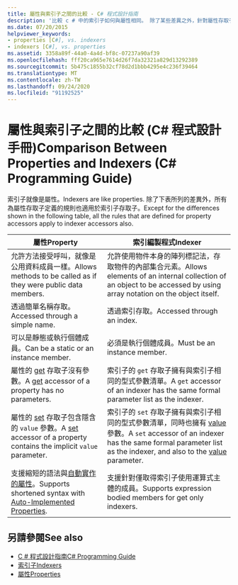 ```yaml
---
title: 屬性與索引子之間的比較 - C# 程式設計指南
description: '比較 c # 中的索引子如何與屬性相同。 除了某些差異之外，針對屬性存取子所定義的規則也會套用至索引子存取子。'
ms.date: 07/20/2015
helpviewer_keywords:
- properties [C#], vs. indexers
- indexers [C#], vs. properties
ms.assetid: 3358a89f-44a0-4a4d-bf8c-07237a90af39
ms.openlocfilehash: fff20ca965e7614d26f7da32321a829d13292389
ms.sourcegitcommit: 5b475c1855b32cf78d2d1bbb4295e4c236f39464
ms.translationtype: MT
ms.contentlocale: zh-TW
ms.lasthandoff: 09/24/2020
ms.locfileid: "91192525"
---
```

# <a name="comparison-between-properties-and-indexers-c-programming-guide"></a><span data-ttu-id="48725-104">屬性與索引子之間的比較 (C# 程式設計手冊)</span><span class="sxs-lookup"><span data-stu-id="48725-104">Comparison Between Properties and Indexers (C# Programming Guide)</span></span>

<span data-ttu-id="48725-105">索引子就像是屬性。</span><span class="sxs-lookup"><span data-stu-id="48725-105">Indexers are like properties.</span></span> <span data-ttu-id="48725-106">除了下表所列的差異外，所有為屬性存取子定義的規則也適用於索引子存取子。</span><span class="sxs-lookup"><span data-stu-id="48725-106">Except for the differences shown in the following table, all the rules that are defined for property accessors apply to indexer accessors also.</span></span>  
  
|<span data-ttu-id="48725-107">屬性</span><span class="sxs-lookup"><span data-stu-id="48725-107">Property</span></span>|<span data-ttu-id="48725-108">索引編製程式</span><span class="sxs-lookup"><span data-stu-id="48725-108">Indexer</span></span>|  
|--------------|-------------|  
|<span data-ttu-id="48725-109">允許方法接受呼叫，就像是公用資料成員一樣。</span><span class="sxs-lookup"><span data-stu-id="48725-109">Allows methods to be called as if they were public data members.</span></span>|<span data-ttu-id="48725-110">允許使用物件本身的陣列標記法，存取物件的內部集合元素。</span><span class="sxs-lookup"><span data-stu-id="48725-110">Allows elements of an internal collection of an object to be accessed by using array notation on the object itself.</span></span>|  
|<span data-ttu-id="48725-111">透過簡單名稱存取。</span><span class="sxs-lookup"><span data-stu-id="48725-111">Accessed through a simple name.</span></span>|<span data-ttu-id="48725-112">透過索引存取。</span><span class="sxs-lookup"><span data-stu-id="48725-112">Accessed through an index.</span></span>|  
|<span data-ttu-id="48725-113">可以是靜態或執行個體成員。</span><span class="sxs-lookup"><span data-stu-id="48725-113">Can be a static or an instance member.</span></span>|<span data-ttu-id="48725-114">必須是執行個體成員。</span><span class="sxs-lookup"><span data-stu-id="48725-114">Must be an instance member.</span></span>|  
|<span data-ttu-id="48725-115">屬性的 [get](../../language-reference/keywords/get.md) 存取子沒有參數。</span><span class="sxs-lookup"><span data-stu-id="48725-115">A [get](../../language-reference/keywords/get.md) accessor of a property has no parameters.</span></span>|<span data-ttu-id="48725-116">索引子的 `get` 存取子擁有與索引子相同的型式參數清單。</span><span class="sxs-lookup"><span data-stu-id="48725-116">A `get` accessor of an indexer has the same formal parameter list as the indexer.</span></span>|  
|<span data-ttu-id="48725-117">屬性的 [set](../../language-reference/keywords/set.md) 存取子包含隱含的 `value` 參數。</span><span class="sxs-lookup"><span data-stu-id="48725-117">A [set](../../language-reference/keywords/set.md) accessor of a property contains the implicit `value` parameter.</span></span>|<span data-ttu-id="48725-118">索引子的 `set` 存取子擁有與索引子相同的型式參數清單，同時也擁有 [value](../../language-reference/keywords/value.md) 參數。</span><span class="sxs-lookup"><span data-stu-id="48725-118">A `set` accessor of an indexer has the same formal parameter list as the indexer, and also to the [value](../../language-reference/keywords/value.md) parameter.</span></span>|  
|<span data-ttu-id="48725-119">支援縮短的語法與[自動實作的屬性](../classes-and-structs/auto-implemented-properties.md)。</span><span class="sxs-lookup"><span data-stu-id="48725-119">Supports shortened syntax with [Auto-Implemented Properties](../classes-and-structs/auto-implemented-properties.md).</span></span>|<span data-ttu-id="48725-120">支援針對僅取得索引子使用運算式主體的成員。</span><span class="sxs-lookup"><span data-stu-id="48725-120">Supports expression bodied members for get only indexers.</span></span>|  
  
## <a name="see-also"></a><span data-ttu-id="48725-121">另請參閱</span><span class="sxs-lookup"><span data-stu-id="48725-121">See also</span></span>

- [<span data-ttu-id="48725-122">C # 程式設計指南</span><span class="sxs-lookup"><span data-stu-id="48725-122">C# Programming Guide</span></span>](../index.md)
- [<span data-ttu-id="48725-123">索引子</span><span class="sxs-lookup"><span data-stu-id="48725-123">Indexers</span></span>](./index.md)
- [<span data-ttu-id="48725-124">屬性</span><span class="sxs-lookup"><span data-stu-id="48725-124">Properties</span></span>](../classes-and-structs/properties.md)
